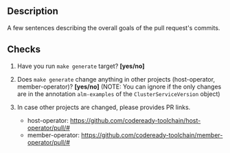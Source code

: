 ## Description
A few sentences describing the overall goals of the pull request's commits.

## Checks
1. Have you run `make generate` target? **[yes/no]**

2. Does `make generate` change anything in other projects (host-operator, member-operator)? **[yes/no]** 
(NOTE: You can ignore if the only changes are in the annotation `alm-examples` of the `ClusterServiceVersion` object)

3. In case other projects are changed, please provides PR links.
    - host-operator: https://github.com/codeready-toolchain/host-operator/pull/#
    - member-operator: https://github.com/codeready-toolchain/member-operator/pull/#
